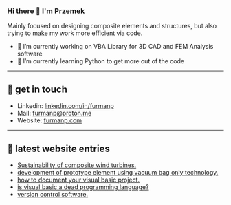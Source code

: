 ### Hi there 👋 I'm Przemek
Mainly focused on designing composite elements and structures, but also trying to make my work more efficient via code.

- 🔭 I’m currently working on VBA Library for 3D CAD and FEM Analysis software
- 🌱 I’m currently learning Python to get more out of the code

--- 

## 🌌 get in touch 

- Linkedin: [linkedin.com/in/furmanp](linkedin.com/in/furmanp/) 
- Mail: [furmanp@proton.me](furmanp@proton.me)
- Website: [furmanp.com](https://www.furmanp.com)
  
--- 

## 📕 latest website entries 

<!-- BLOG-POST-LIST:START -->
- [Sustainability of composite wind turbines.](https://furmanp.com//recyclability-of-turbine-blades/)
- [development of prototype element using vacuum bag only technology.](https://furmanp.com//vbo-technology/)
- [how to document your visual basic project.](https://furmanp.com//how-to-document-vba/)
- [is visual basic a dead programming language?](https://furmanp.com//is-visual-basic-dead/)
- [version control software.](https://furmanp.com//version-control-software/)
<!-- BLOG-POST-LIST:END -->
